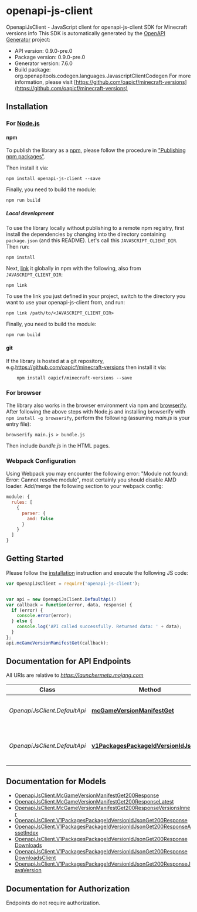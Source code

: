 # openapi-js-client

OpenapiJsClient - JavaScript client for openapi-js-client
SDK for Minecraft versions info
This SDK is automatically generated by the [OpenAPI Generator](https://openapi-generator.tech) project:

- API version: 0.9.0-pre.0
- Package version: 0.9.0-pre.0
- Generator version: 7.6.0
- Build package: org.openapitools.codegen.languages.JavascriptClientCodegen
For more information, please visit [https://github.com/oapicf/minecraft-versions](https://github.com/oapicf/minecraft-versions)

## Installation

### For [Node.js](https://nodejs.org/)

#### npm

To publish the library as a [npm](https://www.npmjs.com/), please follow the procedure in ["Publishing npm packages"](https://docs.npmjs.com/getting-started/publishing-npm-packages).

Then install it via:

```shell
npm install openapi-js-client --save
```

Finally, you need to build the module:

```shell
npm run build
```

##### Local development

To use the library locally without publishing to a remote npm registry, first install the dependencies by changing into the directory containing `package.json` (and this README). Let's call this `JAVASCRIPT_CLIENT_DIR`. Then run:

```shell
npm install
```

Next, [link](https://docs.npmjs.com/cli/link) it globally in npm with the following, also from `JAVASCRIPT_CLIENT_DIR`:

```shell
npm link
```

To use the link you just defined in your project, switch to the directory you want to use your openapi-js-client from, and run:

```shell
npm link /path/to/<JAVASCRIPT_CLIENT_DIR>
```

Finally, you need to build the module:

```shell
npm run build
```

#### git

If the library is hosted at a git repository, e.g.https://github.com/oapicf/minecraft-versions
then install it via:

```shell
    npm install oapicf/minecraft-versions --save
```

### For browser

The library also works in the browser environment via npm and [browserify](http://browserify.org/). After following
the above steps with Node.js and installing browserify with `npm install -g browserify`,
perform the following (assuming *main.js* is your entry file):

```shell
browserify main.js > bundle.js
```

Then include *bundle.js* in the HTML pages.

### Webpack Configuration

Using Webpack you may encounter the following error: "Module not found: Error:
Cannot resolve module", most certainly you should disable AMD loader. Add/merge
the following section to your webpack config:

```javascript
module: {
  rules: [
    {
      parser: {
        amd: false
      }
    }
  ]
}
```

## Getting Started

Please follow the [installation](#installation) instruction and execute the following JS code:

```javascript
var OpenapiJsClient = require('openapi-js-client');


var api = new OpenapiJsClient.DefaultApi()
var callback = function(error, data, response) {
  if (error) {
    console.error(error);
  } else {
    console.log('API called successfully. Returned data: ' + data);
  }
};
api.mcGameVersionManifestGet(callback);

```

## Documentation for API Endpoints

All URIs are relative to *https://launchermeta.mojang.com*

Class | Method | HTTP request | Description
------------ | ------------- | ------------- | -------------
*OpenapiJsClient.DefaultApi* | [**mcGameVersionManifestGet**](docs/DefaultApi.md#mcGameVersionManifestGet) | **GET** /mc/game/version_manifest | Get Minecraft version manifest
*OpenapiJsClient.DefaultApi* | [**v1PackagesPackageIdVersionIdJsonGet**](docs/DefaultApi.md#v1PackagesPackageIdVersionIdJsonGet) | **GET** /v1/packages/{packageId}/{versionId}.json | Get Minecraft version package details


## Documentation for Models

 - [OpenapiJsClient.McGameVersionManifestGet200Response](docs/McGameVersionManifestGet200Response.md)
 - [OpenapiJsClient.McGameVersionManifestGet200ResponseLatest](docs/McGameVersionManifestGet200ResponseLatest.md)
 - [OpenapiJsClient.McGameVersionManifestGet200ResponseVersionsInner](docs/McGameVersionManifestGet200ResponseVersionsInner.md)
 - [OpenapiJsClient.V1PackagesPackageIdVersionIdJsonGet200Response](docs/V1PackagesPackageIdVersionIdJsonGet200Response.md)
 - [OpenapiJsClient.V1PackagesPackageIdVersionIdJsonGet200ResponseAssetIndex](docs/V1PackagesPackageIdVersionIdJsonGet200ResponseAssetIndex.md)
 - [OpenapiJsClient.V1PackagesPackageIdVersionIdJsonGet200ResponseDownloads](docs/V1PackagesPackageIdVersionIdJsonGet200ResponseDownloads.md)
 - [OpenapiJsClient.V1PackagesPackageIdVersionIdJsonGet200ResponseDownloadsClient](docs/V1PackagesPackageIdVersionIdJsonGet200ResponseDownloadsClient.md)
 - [OpenapiJsClient.V1PackagesPackageIdVersionIdJsonGet200ResponseJavaVersion](docs/V1PackagesPackageIdVersionIdJsonGet200ResponseJavaVersion.md)


## Documentation for Authorization

Endpoints do not require authorization.

